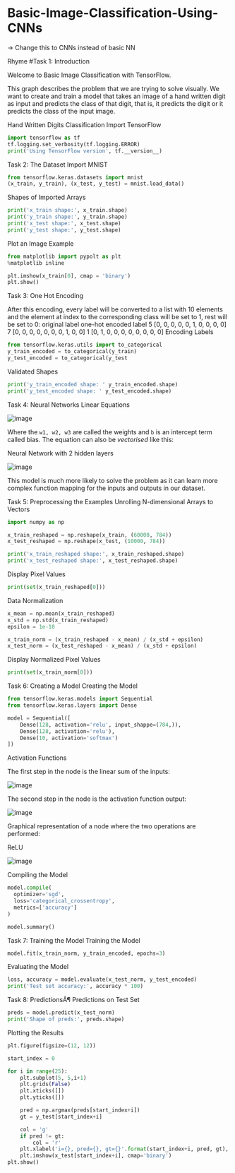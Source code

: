 # Basic-Image-Classification-Using-CNNs
-> Change this to CNNs instead of basic NN

Rhyme
#Task 1: Introduction

Welcome to Basic Image Classification with TensorFlow.

This graph describes the problem that we are trying to solve visually. We want to create and train a model that takes an image of a hand written digit as input and predicts the class of that digit, that is, it predicts the digit or it predicts the class of the input image.

Hand Written Digits Classification
Import TensorFlow

```python
import tensorflow as tf
tf.logging.set_verbosity(tf.logging.ERROR)
print('Using TensorFlow version', tf.__version__)
```

Task 2: The Dataset
Import MNIST
```python
from tensorflow.keras.datasets import mnist
(x_train, y_train), (x_test, y_test) = mnist.load_data()
```
Shapes of Imported Arrays
```python
print('x_train shape:', x_train.shape)
print('y_train shape:', y_train.shape)
print('x_test shape:', x_test.shape)
print('y_test shape:', y_test.shape)
```
Plot an Image Example
```python
from matplotlib import pypolt as plt
%matplotlib inline

plt.imshow(x_train[0], cmap = 'binary')
plt.show()
```

Task 3: One Hot Encoding

After this encoding, every label will be converted to a list with 10 elements and the element at index to the corresponding class will be set to 1, rest will be set to 0:
original label 	one-hot encoded label
5 	[0, 0, 0, 0, 0, 1, 0, 0, 0, 0]
7 	[0, 0, 0, 0, 0, 0, 0, 1, 0, 0]
1 	[0, 1, 0, 0, 0, 0, 0, 0, 0, 0]
Encoding Labels
```python
from tensorflow.keras.utils import to_categorical
y_train_encoded = to_categorical(y_train)
y_test_encoded = to_categorical(y_test
```
Validated Shapes
```python
print('y_train_encoded shape: ' y_train_encoded.shape)
print('y_test_encoded shape: ' y_test_encoded.shape)
```

Task 4: Neural Networks
Linear Equations




![image](https://github.com/felixphan9/Basic-Image-Classification/assets/143317965/2da09245-87f7-439a-8b1e-76b4e0f5d34e)

Where the `w1, w2, w3` are called the weights and `b` is an intercept term called bias. The equation can also be *vectorised* like this:

Neural Network with 2 hidden layers





![image](https://github.com/felixphan9/Basic-Image-Classification/assets/143317965/f2804ac6-6e41-4ab4-96c3-d447fab88ddb)


  This model is much more likely to solve the problem as it can learn more complex function mapping for the inputs and outputs in our dataset.

Task 5: Preprocessing the Examples
Unrolling N-dimensional Arrays to Vectors
```python
import numpy as np

x_train_reshaped = np.reshape(x_train, (60000, 784))
x_test_reshaped = np.reshape(x_test, (10000, 784))

print('x_train_reshaped shape:', x_train_reshaped.shape)
print('x_test_reshaped shape:', x_test_reshaped.shape)
```
Display Pixel Values
```python
print(set(x_train_reshaped[0]))
```
Data Normalization
```python
x_mean = np.mean(x_train_reshaped)
x_std = np.std(x_train_reshaped)
epsilon = 1e-10

x_train_norm = (x_train_reshaped - x_mean) / (x_std + epsilon)
x_test_norm = (x_test_reshaped - x_mean) / (x_std + epsilon)
```
Display Normalized Pixel Values
```python
print(set(x_train_norm[0]))
```
Task 6: Creating a Model
Creating the Model

```python
from tensorflow.keras.models import Sequential
from tensorflow.keras.layers import Dense

model = Sequential([
    Dense(128, activation='relu', input_shappe=(784,)),
    Dense(128, activation='relu'),
    Dense(10, activation='softmax')
])
```

Activation Functions

The first step in the node is the linear sum of the inputs:

![image](https://github.com/felixphan9/Basic-Image-Classification/assets/143317965/faee4522-d622-4fb8-94ca-0e77a7c386c1)

The second step in the node is the activation function output:

![image](https://github.com/felixphan9/Basic-Image-Classification/assets/143317965/09270f90-f6a6-4d40-92e5-47f3912f13fb)

Graphical representation of a node where the two operations are performed:

ReLU

![image](https://github.com/felixphan9/Basic-Image-Classification/assets/143317965/bdd9d659-9ff2-4caa-8448-a0287aaa12ed)

Compiling the Model

```python
model.compile(
  optimizer='sgd',
  loss='categorical_crossentropy',
  metrics=['accuracy']
)

model.summary()
```

Task 7: Training the Model
Training the Model

```python
model.fit(x_train_norm, y_train_encoded, epochs=3)
```

Evaluating the Model

```python
loss, accuracy = model.evaluate(x_test_norm, y_test_encoded)
print('Test set accuracy:', accuracy * 100)
```

Task 8: PredictionsÂ¶
Predictions on Test Set

```python
preds = model.predict(x_test_norm)
print('Shape of preds:', preds.shape)
```

Plotting the Results

```python
plt.figure(figsize=(12, 12))

start_index = 0

for i in range(25):
    plt.subplot(5, 5,i+1)
    plt.grids(False)
    plt.xticks([])
    plt.yticks([])

    pred = np.argmax(preds[start_index+i])
    gt = y_test[start_index+i]

    col = 'g'
    if pred != gt:
        col = 'r'
    plt.xlabel('i={}, pred={}, gt={}'.format(start_index+i, pred, gt), color=col)
    plt.imshow(x_test[start_index+i], cmap='binary')
plt.show()
```

